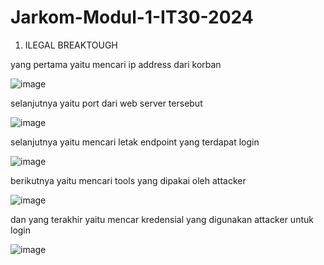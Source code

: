 # Jarkom-Modul-1-IT30-2024

1. ILEGAL BREAKTOUGH

yang pertama yaitu mencari ip address dari korban 

![image](https://github.com/user-attachments/assets/21c46481-2416-4482-9094-7ed2f10a13d1)

selanjutnya yaitu port dari web server tersebut

![image](https://github.com/user-attachments/assets/e754ced9-86eb-4d99-b3e8-8344d4f13f36)

selanjutnya yaitu mencari letak endpoint yang terdapat login

![image](https://github.com/user-attachments/assets/2e5731f6-760b-49ac-a13f-63d4842ba370)

berikutnya yaitu mencari tools yang dipakai oleh attacker

![image](https://github.com/user-attachments/assets/7f359ee9-d6ad-4f09-9f7d-96fee067d36f)

dan yang terakhir yaitu mencar kredensial yang digunakan attacker untuk login

![image](https://github.com/user-attachments/assets/5de190d0-a90d-4086-a797-9d4f9789680c)


